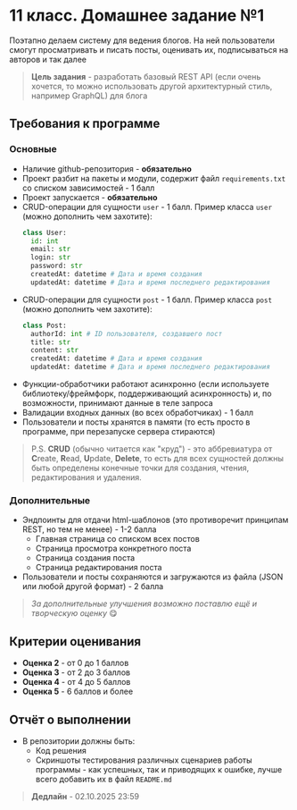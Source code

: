 # 11 класс. Домашнее задание №1

Поэтапно делаем систему для ведения блогов. На ней пользователи смогут просматривать и писать посты, оценивать их, подписываться на авторов и так далее

> **Цель задания** - разработать базовый REST API (если очень хочется, то можно использовать другой архитектурный стиль, например GraphQL) для блога

## Требования к программе

### Основные

- Наличие github-репозитория - **обязательно**
- Проект разбит на пакеты и модули, содержит файл `requirements.txt` со списком зависимостей - 1 балл
- Проект запускается - **обязательно**
- CRUD-операции для сущности `user` - 1 балл. Пример класса `user` (можно дополнить чем захотите):
  ```py
  class User:
    id: int
    email: str
    login: str
    password: str
    createdAt: datetime # Дата и время создания
    updatedAt: datetime # Дата и время последнего редактирования
  ```
- CRUD-операции для сущности `post` - 1 балл. Пример класса `post` (можно дополнить чем захотите):
  ```py
  class Post:
    authorId: int # ID пользователя, создавшего пост
    title: str
    content: str
    createdAt: datetime # Дата и время создания
    updatedAt: datetime # Дата и время последнего редактирования
  ```
- Функции-обработчики работают асинхронно (если используете библиотеку/фреймфорк, поддерживающий асинхронность) и, по возможности, принимают данные в теле запроса
- Валидации входных данных (во всех обработчиках) - 1 балл
- Пользователи и посты хранятся в памяти (то есть просто в программе, при перезапуске сервера стираются)

> P.S. **CRUD** (обычно читается как "круд") - это аббревиатура от **C**reate, **R**ead, **U**pdate, **Delete**, то есть для всех сущностей должны быть определены конечные точки для создания, чтения, редактирования и удаления.

### Дополнительные

- Эндпоинты для отдачи html-шаблонов (это противоречит принципам REST, но тем не менее) - 1-2 балла
  - Главная страница со списком всех постов
  - Страница просмотра конкретного поста
  - Страница создания поста
  - Страница редактирования поста
- Пользователи и посты сохраняются и загружаются из файла (JSON или любой другой формат) - 2 балла

> _За дополнительные улучшения возможно поставлю ещё и творческую оценку_ 😋

## Критерии оценивания

- **Оценка 2** - от 0 до 1 баллов
- **Оценка 3** - от 2 до 3 баллов
- **Оценка 4** - от 4 до 5 баллов
- **Оценка 5** - 6 баллов и более

## Отчёт о выполнении

- В репозитории должны быть:
  - Код решения
  - Скриншоты тестирования различных сценариев работы программы - как успешных, так и приводящих к ошибке, лучше всего добавить их в файл `README.md`

> **Дедлайн** - 02.10.2025 23:59